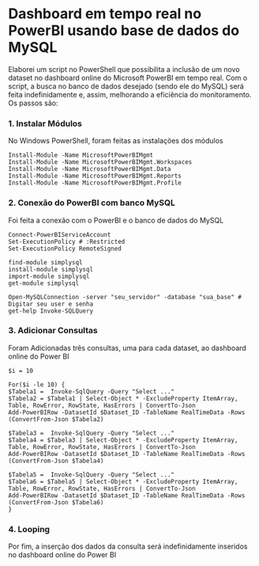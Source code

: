# Dashboard em tempo real no PowerBI usando base de dados do MySQL

Elaborei um script no PowerShell que possibilita a inclusão de um novo dataset no dashboard online do Microsoft PowerBI em tempo real. Com o script, a busca no banco de dados desejado (sendo ele do MySQL) será feita indefinidamente e, assim, melhorando a eficiência do monitoramento. Os passos são:

### 1. Instalar Módulos 
No Windows PowerShell, foram feitas as instalações dos módulos

```
Install-Module -Name MicrosoftPowerBIMgmt
Install-Module -Name MicrosoftPowerBIMgmt.Workspaces
Install-Module -Name MicrosoftPowerBIMgmt.Data
Install-Module -Name MicrosoftPowerBIMgmt.Reports
Install-Module -Name MicrosoftPowerBIMgmt.Profile
```
### 2. Conexão do PowerBI com banco MySQL
Foi feita a conexão com o PowerBI e o banco de dados do MySQL
```
Connect-PowerBIServiceAccount
Set-ExecutionPolicy # :Restricted
Set-ExecutionPolicy RemoteSigned

find-module simplysql
install-module simplysql
import-module simplysql
get-module simplysql

Open-MySQLConnection -server "seu_servidor" -database "sua_base" # Digitar seu user e senha
get-help Invoke-SQLQuery
```
### 3. Adicionar Consultas
Foram Adicionadas três consultas, uma para cada dataset, ao dashboard online do Power BI
```
$i = 10

For($i -le 10) {
$Tabela1 =  Invoke-SqlQuery -Query "Select ..."
$Tabela2 = $Tabela1 | Select-Object * -ExcludeProperty ItemArray, Table, RowError, RowState, HasErrors | ConvertTo-Json
Add-PowerBIRow -DatasetId $Dataset_ID -TableName RealTimeData -Rows (ConvertFrom-Json $Tabela2)

$Tabela3 =  Invoke-SqlQuery -Query "Select ..."
$Tabela4 = $Tabela3 | Select-Object * -ExcludeProperty ItemArray, Table, RowError, RowState, HasErrors | ConvertTo-Json
Add-PowerBIRow -DatasetId $Dataset_ID -TableName RealTimeData -Rows (ConvertFrom-Json $Tabela4)

$Tabela5 =  Invoke-SqlQuery -Query "Select ..."
$Tabela6 = $Tabela5 | Select-Object * -ExcludeProperty ItemArray, Table, RowError, RowState, HasErrors | ConvertTo-Json
Add-PowerBIRow -DatasetId $Dataset_ID -TableName RealTimeData -Rows (ConvertFrom-Json $Tabela6)
}
```
### 4. Looping
Por fim, a inserção dos dados da consulta será indefinidamente inseridos no dashboard online do Power BI


